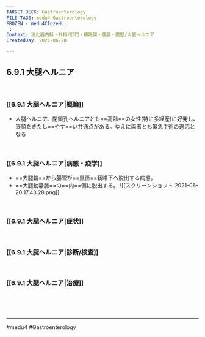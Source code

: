 ```yaml
---
TARGET DECK: Gastroenterology
FILE TAGS: medu4 Gastroenterology
FROZEN - medu4ClozeHL:
 : 
Context: 消化器内科・外科/肛門・横隔膜・腹膜・腹壁/大腿ヘルニア
CreatedDay: 2021-06-20

---
```


## 6.9.1 大腿ヘルニア

<br>

### [[6.9.1 大腿ヘルニア|概論]]
* 大腿ヘルニア、閉鎖孔ヘルニアとも==高齢==の女性(特に多経産)に好発し、嵌頓をきたし==やす==い共通点がある。ゆえに両者とも緊急手術の適応となる
<!--ID: 1624766942306-->


<br>

### [[6.9.1 大腿ヘルニア|病態・疫学]]
* ==大腿輪==から腸管が==鼠径==靭帯下へ脱出する病態。
* ==大腿動静脈==の==内==側に脱出する。
![[スクリーンショット 2021-06-20 17.43.28.png]]
<!--ID: 1656315065967-->




<br>

### [[6.9.1 大腿ヘルニア|症状]]


<br>

### [[6.9.1 大腿ヘルニア|診断/検査]]


<br>

### [[6.9.1 大腿ヘルニア|治療]]


<br><br><br>

---
#medu4 #Gastroenterology 
